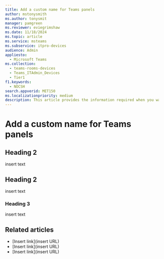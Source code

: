 ```yaml
---
title: Add a custom name for Teams panels
author: mstonysmith
ms.author: tonysmit
manager: pamgreen
ms.reviewer: eviegrimshaw
ms.date: 11/18/2024
ms.topic: article
ms.service: msteams
ms.subservice: itpro-devices
audience: Admin
appliesto: 
  - Microsoft Teams
ms.collection: 
  - teams-rooms-devices
  - Teams_ITAdmin_Devices
  - Tier1
f1.keywords: 
  - NOCSH
search.appverid: MET150
ms.localizationpriority: medium
description: This article provides the information required when you want to add in a custom name for a Microsoft Teams panel.
---
```


# Add a custom name for Teams panels

## Heading 2

insert text

## Heading 2

insert text

### Heading 3

insert text

## Related articles

- [Insert link](insert URL)
- [Insert link](insert URL)
- [Insert link](insert URL)